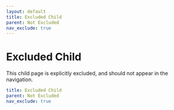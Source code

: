 ```yaml
---
layout: default
title: Excluded Child
parent: Not Excluded
nav_exclude: true
---
```

# Excluded Child

This child page is explicitly excluded, and should not appear in the navigation.

```yaml
title: Excluded Child
parent: Not Excluded
nav_exclude: true
```

